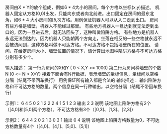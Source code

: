 房间由X * Y的放个组成，例如6 * 4大小的房间，每个方格以坐标(x,y)描述。
机器人固定从方格(0,0)出发，只能向东或者向北前进。出口固定在房间的最东北角，如6 * 4 大小房间的[5,3]方格。用例保证机器人可以从入口走到出口。
房间有些方格是墙壁，机器人不能经过那里。
有些地方机器人一旦达到就无法走到出口的，因为一旦进去后，就无法回头了，这种叫做陷阱方格。
有些地方是机器人永远无法到达的，因为机器人只能朝两个方向走，坐落在相反的一些空格就永远不会被访问到，这种方格叫做不可达方格。不可达方格不包括墙壁所在的位置。
请问，在给定房间大小、墙壁位置的情况下，请计算出地图种陷阱方格与不可达方格分别有多少个。

输入描述：
第一行为房间的X和Y ( 0 < X,Y <= 1000)
第二行为房间种墙壁的个数N (0 <= N < X*Y)
接着下面会有N行数据，表示墙壁的坐标信息，坐标间以空格分隔（结尾不带回车换行）
用例保证所有输入都是合法的
输出描述：
输出陷阱方格和不可达方格的数量，两个信息在同一行种输出，以空格分隔（结尾不带回车换行）

示例1：
6 4
5
0 2
1 2
2 2
4 1
5 1
2 3
输出
2 3
说明
该地图上陷阱方格有2个（[4,0]和[5,0]两个方格），不可达方格有3个（[0,3]、[1,3]、[2,3]）

示例2：
6 4
4
2 0
2 1
3 0
3 1
输出
0 4
说明
该地图上陷阱方格数量为0，不可达方格数量有4个（[4,0]、[4,1]、[5,0]、[5,1]）
